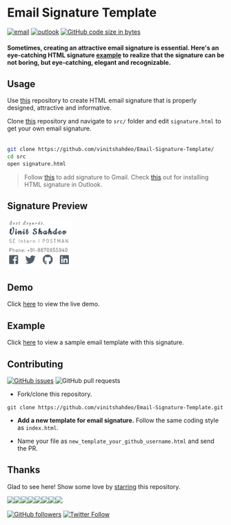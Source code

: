 # Email Signature Template

[![email](https://img.shields.io/static/v1.svg?label=Email&message=Signature&color=grey&logo=gmail&style=flat&logoColor=white&colorA=critical)](https://github.com/vinitshahdeo/Email-Signature-Template/) [![outlook](https://img.shields.io/static/v1.svg?label=Outlook&message=Template&color=grey&logo=microsoft-outlook&style=flat&logoColor=white&colorA=dodgerblue)](https://github.com/vinitshahdeo/Email-Signature-Template/) [![GitHub code size in bytes](https://img.shields.io/github/languages/code-size/vinitshahdeo/Email-Signature-Template.svg?logo=github&style=flat&colorB=teal)](https://github.com/vinitshahdeo/Email-Signature-Template/)

#### Sometimes, creating an attractive email signature is essential. Here's an eye-catching HTML signature [example](https://vinitshahdeo.github.io/Email-Signature-Template/src/signature.html) to realize that the signature can be not boring, but eye-catching, elegant and recognizable.

## Usage

Use [this](https://github.com/vinitshahdeo/Email-Signature-Template/) repository to create HTML email signature that is properly designed, attractive and informative. 

Clone [this](https://github.com/vinitshahdeo/Email-Signature-Template/) repository and navigate to `src/` folder and edit `signature.html` to get your own email signature.

```bash

git clone https://github.com/vinitshahdeo/Email-Signature-Template/ 
cd src
open signature.html

```

> Follow [this](https://pdf.wondershare.com/signature/insert-html-signature-in-gmail.html) to add signature to Gmail. Check [this](https://www.christopherbolt.com/support/knowledgebase/24/Installing-HTML-email-signatures-in-Microsoft-Outlook.html) out for installing HTML signature in Outlook.



## Signature Preview

<img src="./preview.png" height="10%" width="30%">

## Demo

Click [here](https://vinitshahdeo.github.io/Email-Signature-Template/src/signature.html) to view the live demo.

## Example

Click [here](https://vinitshahdeo.github.io/Email-Signature-Template) to view a sample email template with this signature.

## Contributing

[![GitHub issues](https://img.shields.io/github/issues/vinitshahdeo/Email-Signature-Template?logo=github)](https://github.com/vinitshahdeo/Email-Signature-Template/issues) ![GitHub pull requests](https://img.shields.io/github/issues-pr/vinitshahdeo/Email-Signature-Template?color=blue&logo=github)

- Fork/clone this repository.

```
git clone https://github.com/vinitshahdeo/Email-Signature-Template.git
```

- **Add a new template for email signature.** Follow the same coding style as `index.html`.

- Name your file as `new_template_your_github_username.html` and send the PR.


## Thanks

Glad to see here! Show some love by [starring](https://github.com/vinitshahdeo/Email-Signature-Template/) this repository.

[![](https://sourcerer.io/fame/vinitshahdeo/vinitshahdeo/Email-Signature-Template/images/0)](https://fayz.in/stories/s/1522/0/?ckt_id=ZGL1ZGVk&title=story_of_vinit_shahdeo)[![](https://sourcerer.io/fame/vinitshahdeo/vinitshahdeo/Email-Signature-Template/images/1)](https://sourcerer.io/fame/vinitshahdeo/vinitshahdeo/Email-Signature-Template/links/1)[![](https://sourcerer.io/fame/vinitshahdeo/vinitshahdeo/Email-Signature-Template/images/2)](https://sourcerer.io/fame/vinitshahdeo/vinitshahdeo/Email-Signature-Template/links/2)[![](https://sourcerer.io/fame/vinitshahdeo/vinitshahdeo/Email-Signature-Template/images/3)](https://sourcerer.io/fame/vinitshahdeo/vinitshahdeo/Email-Signature-Template/links/3)[![](https://sourcerer.io/fame/vinitshahdeo/vinitshahdeo/Email-Signature-Template/images/4)](https://sourcerer.io/fame/vinitshahdeo/vinitshahdeo/Email-Signature-Template/links/4)[![](https://sourcerer.io/fame/vinitshahdeo/vinitshahdeo/Email-Signature-Template/images/5)](https://sourcerer.io/fame/vinitshahdeo/vinitshahdeo/Email-Signature-Template/links/5)[![](https://sourcerer.io/fame/vinitshahdeo/vinitshahdeo/Email-Signature-Template/images/6)](https://sourcerer.io/fame/vinitshahdeo/vinitshahdeo/Email-Signature-Template/links/6)[![](https://sourcerer.io/fame/vinitshahdeo/vinitshahdeo/Email-Signature-Template/images/7)](https://sourcerer.io/fame/vinitshahdeo/vinitshahdeo/Email-Signature-Template/links/7)

[![GitHub followers](https://img.shields.io/github/followers/vinitshahdeo.svg?label=Follow%20@vinitshahdeo&style=social)](https://github.com/vinitshahdeo/) [![Twitter Follow](https://img.shields.io/twitter/follow/Vinit_Shahdeo.svg?style=social)](https://twitter.com/Vinit_Shahdeo)
